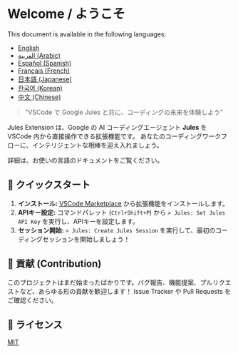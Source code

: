 # Welcome / ようこそ

This document is available in the following languages:

- [English](./docs/en/README.md)
- [العربية (Arabic)](./docs/ar/README.md)
- [Español (Spanish)](./docs/es/README.md)
- [Français (French)](./docs/fr/README.md)
- [日本語 (Japanese)](./docs/ja/README.md)
- [한국어 (Korean)](./docs/ko/README.md)
- [中文 (Chinese)](./docs/zh/README.md)

> "VSCode で Google Jules と共に、コーディングの未来を体験しよう"

Jules Extension は、Google の AI コーディングエージェント **Jules** を VSCode 内から直接操作できる拡張機能です。
あなたのコーディングワークフローに、インテリジェントな相棒を迎え入れましょう。

詳細は、お使いの言語のドキュメントをご覧ください。

## 🚀 クイックスタート

1.  **インストール:** [VSCode Marketplace](https://marketplace.visualstudio.com/items?itemName=HirokiMukai.jules-extension) から拡張機能をインストールします。
2.  **APIキー設定:** コマンドパレット (`Ctrl+Shift+P`) から `> Jules: Set Jules API Key` を実行し、APIキーを設定します。
3.  **セッション開始:** `> Jules: Create Jules Session` を実行して、最初のコーディングセッションを開始しましょう！

## 🤝 貢献 (Contribution)

このプロジェクトはまだ始まったばかりです。バグ報告、機能提案、プルリクエストなど、あらゆる形の貢献を歓迎します！
Issue Tracker や Pull Requests をご確認ください。

## 📝 ライセンス

[MIT](LICENSE)
